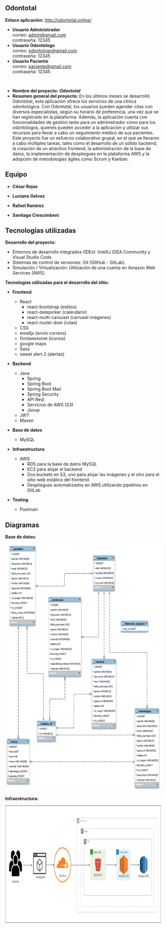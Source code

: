 ## Odontotal

**Enlace aplicación:** http://odontotal.online/ <br/>
- **Usuario Administrador**<br/>
correo: admin@gmail.com<br/>
contraseña: 12345
- **Usuario Odontólogo**<br/>
correo: odontologo@gmail.com<br/>
contraseña: 12345
- **Usuario Paciente**<br/>
correo: paciente@gmail.com<br/>
contraseña: 12345
<br/>

- **Nombre del proyecto:** **_Odontotal_**
- **Resumen general del proyecto:** En los últimos meses se desarrolló Odontotal, esta aplicación ofrece los servicios de una clínica odontológica. Con Odontotal, los usuarios pueden agendar citas con diversos especialistas, según su horario de preferencia, una vez que se han registrado en la plataforma. Además, la aplicación cuenta con funcionalidades de gestión tanto para un administrador como para los odontólogos, quienes pueden acceder a la aplicación y utilizar sus recursos para llevar a cabo un seguimiento médico de sus pacientes. <br>
Este proyecto fue un esfuerzo colaborativo grupal, en el que se llevaron a cabo múltiples tareas, tales como el desarrollo de un sólido backend, la creación de un atractivo frontend, la administración de la base de datos, la implementación de despliegues en la plataforma AWS y la adopción de metodologías ágiles como Scrum y Kanban.

## Equipo

- **César Rojas**

- **Luciano Gelvez**

- **Rafael Ramirez**

- **Santiago Crescimbeni**<br>

## Tecnologías utilizadas

**Desarrollo del proyecto:**

- Entornos de desarrollo integrados (IDEs): IntelliJ IDEA Community y Visual Studio Code.
- Sistemas de control de versiones: Git (GitHub - GitLab).
- Simulación / Virtualización: Utilización de una cuenta en Amazon Web Services (AWS).

**Tecnologías utilizadas para el desarrollo del sitio:**

- **Frontend**

  - React
    - react-bootstrap (estilos)
    - react-datepicker (calendario)
    - react-multi-carousel (carrusel imágenes)
    - react-router-dom (rutas)
  - CSS
  - emailjs (envio correos)
  - fontawesome (iconos)
  - google maps
  - Sass
  - sweet alert 2 (alertas)

- **Backend**

  - Java
    - Spring
    - Spring Boot
    - Spring Boot Mail
    - Spring Security
    - API Rest
    - Servicios de AWS (S3)
    - Jsoup
  - JWT
  - Maven

- **Base de datos**

  - MySQL

- **Infraestructura**

  - AWS
    - RDS para la base de datos MySQL
    - EC2 para alojar el backend
    - Dos buckets en S3, uno para alojar las imágenes y el otro para el sitio web estático del frontend.
    - Despliegues automatizados en AWS utilizando pipelines en GitLab

- **Testing**
  - Postman

## Diagramas

**Base de datos:**

<img src="odontotal-diagram.png" alt="DER" width="800" height="800">

<br/>

**Infraestructura:**

<img src="network-diagram.png" alt="AWS" width="790" height="380">
